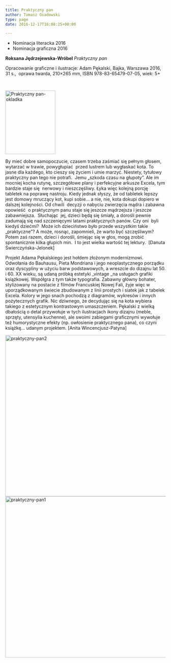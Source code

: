 ```yaml
---
title: Praktyczny pan
author: Tomasz Osadowski
type: page
date: 2016-12-17T16:08:25+00:00

---
```

  * Nominacja literacka 2016
  * Nominacja graficzna 2016

**Roksana Jędrzejewska-Wróbel** _Praktyczny pan_

Opracowanie graficzne i ilustracje: Adam Pękalski, Bajka, Warszawa 2016, 31 s.,  oprawa twarda, 210&#215;265 mm, ISBN 978-83-65479-07-05, wiek: 5+

&nbsp;

<img class="size-medium wp-image-3821" src="http://www.ibby.pl/wp-content/uploads/2016/12/Praktyczny-pan-300dpi-1-157x200.jpg" alt="Praktyczny pan-okladka" width="157" height="200" srcset="http://www.ibby.pl/wp-content/uploads/2016/12/Praktyczny-pan-300dpi-1-157x200.jpg 157w, http://www.ibby.pl/wp-content/uploads/2016/12/Praktyczny-pan-300dpi-1-79x100.jpg 79w, http://www.ibby.pl/wp-content/uploads/2016/12/Praktyczny-pan-300dpi-1.jpg 236w" sizes="(max-width: 157px) 100vw, 157px" />

By mieć dobre samopoczucie, czasem trzeba zaśmiać się pełnym głosem, wytarzać w trawie, powygłupiać  przed lustrem lub wygłaskać kota. To jasne dla każdego, kto cieszy się życiem i umie marzyć. Niestety, tytułowy praktyczny pan tego nie potrafi.  Jemu „szkoda czasu na głupoty”. Ale im mocniej kocha rutynę, szczegółowe plany i perfekcyjne arkusze Excela, tym bardzie staje się  nerwowy i nieszczęśliwy. Łyka więc kolejną porcję tabletek na poprawę nastroju. Kiedy jednak słyszy, że od tabletek lepszy jest domowy mruczący kot, kupi sobie… a nie, nie, kota dokupi dopiero w dalszej kolejności. Od chwili  decyzji o nabyciu zwierzęcia mądra i zabawna  opowieść  o praktycznym panu staje się jeszcze mądrzejsza i jeszcze zabawniejsza.  Słuchając  jej, dzieci będą się śmiały, a dorośli pewnie zadumają się nad szczenięcymi latami praktycznych panów. Czy oni  byli kiedyś dziećmi?  Może ich dzieciństwo było przede wszystkim takie „praktyczne”? A może, rosnąc, zapomnieli, że warto być szczęśliwym? Potem zaś razem, dzieci i dorośli, śmiejąc się w głos, mogą zrobić spontanicznie kilka głupich min.  I to jest wielka wartość tej lektury.  [Danuta Świerczyńska-Jelonek]

Projekt Adama Pękalskiego jest hołdem złożonym modernizmowi. Odwołania do Bauhausu, Pieta Mondriana i jego neoplastycznego porządku oraz dyscypliny w użyciu barw podstawowych, a wreszcie do dizajnu lat 50. i 60. XX wieku, są udaną próbką estetyki _vintage _na usługach grafiki książkowej. Współgra z tym także typografia. Zabawny główny bohater, stylizowany na postacie z filmów Francuskiej Nowej Fali, żyje więc w uporządkowanym świecie zbudowanym z linii prostych i siatek jak z tabelek Excela. Kolory w jego snach pochodzą z diagramów, wykresów i innych pożytecznych grafik. Nic dziwnego, że decydując się na kota wybiera takiego z estetycznym kontrastowym umaszczeniem. Pękalski z wielką dbałością o detal przywołuje w tych ilustracjach ikony dizajnu (meble, sprzęty, utensylia kuchenne), ale swoimi zabiegami graficznymi wywołuje też humorystyczne efekty (np. owłosienie praktycznego pana), co czyni książkę… udanym projektem. [Anita Wincencjusz-Patyna]

 <img class="alignnone wp-image-3820 size-large" src="http://www.ibby.pl/wp-content/uploads/2016/12/Praktyczny-pan2-800x507.jpg" alt="praktyczny-pan2" width="800" height="507" srcset="http://www.ibby.pl/wp-content/uploads/2016/12/Praktyczny-pan2-800x507.jpg 800w, http://www.ibby.pl/wp-content/uploads/2016/12/Praktyczny-pan2-150x95.jpg 150w, http://www.ibby.pl/wp-content/uploads/2016/12/Praktyczny-pan2-300x190.jpg 300w, http://www.ibby.pl/wp-content/uploads/2016/12/Praktyczny-pan2-768x487.jpg 768w, http://www.ibby.pl/wp-content/uploads/2016/12/Praktyczny-pan2.jpg 969w" sizes="(max-width: 800px) 100vw, 800px" /><img class="alignnone wp-image-3819 size-large" src="http://www.ibby.pl/wp-content/uploads/2016/12/Praktyczny-pan1-800x507.jpg" alt="praktyczny-pan1" width="800" height="507" srcset="http://www.ibby.pl/wp-content/uploads/2016/12/Praktyczny-pan1-800x507.jpg 800w, http://www.ibby.pl/wp-content/uploads/2016/12/Praktyczny-pan1-150x95.jpg 150w, http://www.ibby.pl/wp-content/uploads/2016/12/Praktyczny-pan1-300x190.jpg 300w, http://www.ibby.pl/wp-content/uploads/2016/12/Praktyczny-pan1-768x487.jpg 768w, http://www.ibby.pl/wp-content/uploads/2016/12/Praktyczny-pan1.jpg 969w" sizes="(max-width: 800px) 100vw, 800px" />